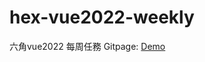# hex-vue2022-weekly
六角vue2022 每周任務
Gitpage: [Demo](https://coldingpotato.github.io/hex-vue2022-weekly/)
